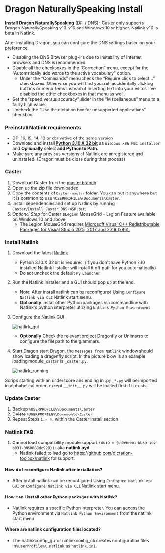 # Dragon NaturallySpeaking Install

**Install Dragon NaturallySpeaking** (DPI / DNS)- Caster only supports Dragon NaturallySpeaking v13-v16 and Windows 10 or higher. Natlink v16 is beta in Natlink.

After installing Dragon, you can configure the DNS settings based on your preference.

- Disabling the DNS Browser plug-ins due to instability of Internet browsers and DNS is recommended.
- Disable all the checkboxes in the “Correction” menu, except for the “Automatically add words to the active vocabulary” option.
    - Under the “Commands” menu check the “Require click to select…” checkboxes.  Otherwise you will find yourself accidentally clicking buttons or menu items instead of inserting text into your editor. I’ve disabled the other checkboxes in that menu as well.
- Set the “speed versus accuracy” slider in the “Miscellaneous” menu to a fairly high value.
- Uncheck the “Use the dictation box for unsupported applications” checkbox.

### Preinstall Natlink requirements

- DPI 16, 15, 14, 13 or derivative of the same version
- Download and install  [**Python 3.10.X 32 bit**](https://www.python.org/downloads/release/python-3810/) as `Windows x86 MSI installer` and **Optionally** select **add Python to Path**.
- Make sure any previous versions of Natlink are unregistered and uninstalled. (Dragon must be close during that process)

### Caster

1. Download Caster from the [master branch](https://github.com/dictation-toolbox/Caster/archive/master.zip).
2. Open up the zip file downloaded
3. Copy the contents of `Caster-master` folder. You can put it anywhere but it is common to use `%USERPROFILE%\Documents\Caster`.
4. Install dependencies and set up Natlink by running `Caster/Install_Caster_DNS-WSR.bat`. 
5. *Optional Step* for Caster's`Legion` MouseGrid - Legion Feature available on Windows 10 and above
    - The Legion MouseGrid requires [Microsoft Visual C++ Redistributable Packages for Visual Studio 2015, 2017 and 2019 (x86).](https://support.microsoft.com/en-nz/help/2977003/the-latest-supported-visual-c-downloads) 

### Install Natlink

1. Download the latest [Natlink](https://github.com/dictation-toolbox/natlink/releases)
   
   - Python 3.10.X 32 bit is required. (if you don't have Python 3.10 installed Natlink Installer will install it off path for you automatically)
   - Do not uncheck the default `Py Launcher`

2. Run the Natlink Installer and a GUI should pop up at the end.
   
   - Note: After install natlink can be reconfigured Using `Configure Natlink via CLI` Natlink start menu.
   - **Optionally** install other Python packages via commandline with Natlink's python interpreter utilizing `Natlink Python Environment` 

3. Configure the Natlink GUI
   
   ![natlink_gui](https://raw.githubusercontent.com/dictation-toolbox/Caster/refs/heads/master/docs/images/natlink_gui.png)
   
   - **Optionally** Check the relevant project Dragonfly or Unimacro to configure the file path to the grammars.

4. Start Dragon start Dragon, the `Messages from Natlink` window should show loading a dragonfly script.  In the picture blow is an example loading module`_caster` is `_caster.py`.

   ![natlink_running](https://raw.githubusercontent.com/dictation-toolbox/Caster/refs/heads/master/docs/images/natlink_running.png)

Scrips starting with an underscore and ending in .py `_*.py` will be imported in alphabetical order, except `__init__.py` will be loaded first if it exists. 

### Update Caster

1. Backup `%USERPROFILE%\Documents\Caster`
2. Delete `%USERPROFILE%\Documents\Caster`
3. Repeat Steps `1.- 4.` within the Caster install section

### Natlink FAQ

1. Cannot load compatibility module support `(GUID = {dd990001-bb89-1d2-b031-0060088dc929}))` aka  **natlink.pyd**
    - Natlink failed to load go to https://github.com/dictation-toolbox/natlink for support.

#### How do I reconfigure Natlink after installation?

- After install natlink can be reconfigured Using `Configure Natlink via GUI` or `Configure Natlink via CLI` Natlink start menu.

#### How can I install other Python packages with Natlink?

- Natlink requires a specific Python interpreter. You can access the Python environment via `Natlink Python Environment` from the natlink start menu

#### Where are natlink configuration files located?

- The natlinkconfig_gui or natlinkconfig_cli creates configuration files in`%UserProfile%\.natlink` as `natlink.ini`.